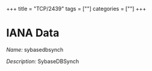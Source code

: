 +++
title = "TCP/2439"
tags = [""]
categories = [""]
+++

# IANA Data

_Name:_ sybasedbsynch

_Description:_ SybaseDBSynch

